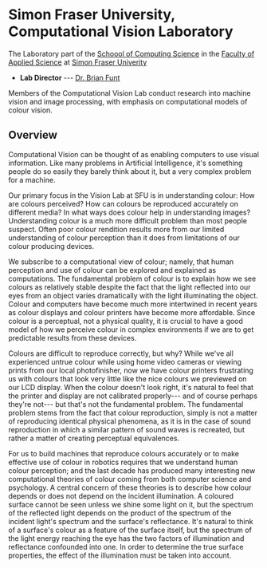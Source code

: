 # Simon Fraser University, Computational Vision Laboratory 

The Laboratory part of the [Schoool of Computing Science](https://www.sfu.ca/fas/computing.html) in the [Faculty of Applied Science](http://fas.sfu.ca/) at [Simon Fraser Univerity](https://www.sfu.ca)

* **Lab Director**  --- [Dr. Brian Funt](https://www.cs.sfu.ca/~funt/)

Members of the Computational Vision Lab conduct research into machine vision and image processing, with emphasis on computational models of colour vision.


## Overview

Computational Vision can be thought of as enabling computers to use visual information. Like many problems in Artificial Intelligence, it's something people do so easily they barely think about it, but a very complex problem for a machine.

Our primary focus in the Vision Lab at SFU is in understanding colour: How are colours perceived? How can colours be reproduced accurately on different media? In what ways does colour help in understanding images? Understanding colour is a much more difficult problem than most people suspect. Often poor colour rendition results more from our limited understanding of colour perception than it does from limitations of our colour producing devices.

We subscribe to a computational view of colour; namely, that human perception and use of colour can be explored and explained as computations. The fundamental problem of colour is to explain how we see colours as relatively stable despite the fact that the light reflected into our eyes from an object varies dramatically with the light illuminating the object. Colour and computers have become much more intertwined in recent years as colour displays and colour printers have become more affordable. Since colour is a perceptual, not a physical quality, it is crucial to have a good model of how we perceive colour in complex environments if we are to get predictable results from these devices.

Colours are difficult to reproduce correctly, but why? While we've all experienced untrue colour while using home video cameras or viewing prints from our local photofinisher, now we have colour printers frustrating us with colours that look very little like the nice colours we previewed on our LCD display. When the colour doesn't look right, it's natural to feel that the printer and display are not calibrated properly--- and of course perhaps they're not--- but that's not the fundamental problem. The fundamental problem stems from the fact that colour reproduction, simply is not a matter of reproducing identical physical phenomena, as it is in the case of sound reproduction in which a similar pattern of sound waves is recreated, but rather a matter of creating perceptual equivalences.

For us to build machines that reproduce colours accurately or to make effective use of colour in robotics requires that we understand human colour perception; and the last decade has produced many interesting new computational theories of colour coming from both computer science and psychology. A central concern of these theories is to describe how colour depends or does not depend on the incident illumination. A coloured surface cannot be seen unless we shine some light on it, but the spectrum of the reflected light depends on the product of the spectrum of the incident light's spectrum and the surface's reflectance. It's natural to think of a surface's colour as a feature of the surface itself, but the spectrum of the light energy reaching the eye has the two factors of illumination and reflectance confounded into one. In order to determine the true surface properties, the effect of the illumination must be taken into account. 

